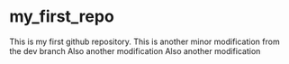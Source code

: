 # my_first_repo
This is my first github repository.
This is another minor modification from the dev branch
Also another modification
Also another modification
